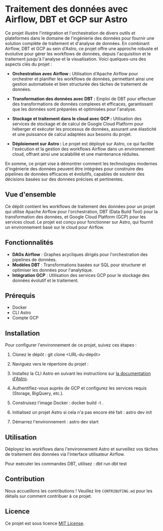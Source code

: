 # Traitement des données avec Airflow, DBT et GCP sur Astro

Ce projet illustre l'intégration et l'orchestration de divers outils et plateformes dans le domaine de l'ingénierie des données pour fournir une solution complète de traitement et d'analyse de données. En combinant Airflow, DBT et GCP au sein d'Astro, ce projet offre une approche robuste et évolutive pour gérer les workflows de données, depuis l'acquisition et le traitement jusqu'à l'analyse et la visualisation. Voici quelques-uns des aspects clés du projet :

- **Orchestration avec Airflow :** Utilisation d'Apache Airflow pour orchestrer et planifier les workflows de données, permettant ainsi une gestion automatisée et bien structurée des tâches de traitement de données.

- **Transformation des données avec DBT :** Emploi de DBT pour effectuer des transformations de données complexes et efficaces, garantissant que les données sont préparées et optimisées pour l'analyse.

- **Stockage et traitement dans le cloud avec GCP :** Utilisation des services de stockage et de calcul de Google Cloud Platform pour héberger et exécuter les processus de données, assurant une élasticité et une puissance de calcul adaptées aux besoins du projet.

- **Déploiement sur Astro :** Le projet est déployé sur Astro, ce qui facilite l'exécution et la gestion des workflows Airflow dans un environnement cloud, offrant ainsi une scalabilité et une maintenance réduites.

En somme, ce projet vise à démontrer comment les technologies modernes d'ingénierie des données peuvent être intégrées pour construire des pipelines de données efficaces et évolutifs, capables de soutenir des décisions basées sur des données précises et pertinentes.


## Vue d'ensemble
Ce dépôt contient les workflows de traitement des données pour un projet qui utilise Apache Airflow pour l'orchestration, DBT (Data Build Tool) pour la transformation des données, et Google Cloud Platform (GCP) pour les services cloud. Le projet est conçu pour fonctionner sur Astro, qui fournit un environnement basé sur le cloud pour Airflow.

## Fonctionnalités
- **DAGs Airflow** : Graphes acycliques dirigés pour l'orchestration des pipelines de données.
- **Modèles DBT** : Transformations basées sur SQL pour structurer et optimiser les données pour l'analytique.
- **Intégration GCP** : Utilisation des services GCP pour le stockage des données évolutif et le traitement.


## Prérequis
- Docker
- CLI Astro
- Compte GCP

## Installation
Pour configurer l'environnement de ce projet, suivez ces étapes :

1. Clonez le dépôt :
    git clone <URL-du-dépôt>


2. Naviguez vers le répertoire du projet :


3. Installez la CLI Astro en suivant les instructions sur [la documentation d'Astro](https://www.astronomer.io/docs/).

4. Authentifiez-vous auprès de GCP et configurez les services requis (Storage, BigQuery, etc.).

5. Construisez l'image Docker :
    docker build -t <nom-de-votre-image> .


6. Initialisez un projet Astro si cela n'a pas encore été fait :
     astro dev init


7. Démarrez l'environnement :
    astro dev start



## Utilisation
Déployez les workflows dans l'environnement Astro et surveillez vos tâches de traitement des données via l'interface utilisateur Airflow.

Pour exécuter les commandes DBT, utilisez :
    dbt run
    dbt test


## Contribution
Nous accueillons les contributions ! Veuillez lire `CONTRIBUTING.md` pour les détails sur comment contribuer à ce projet.

## Licence
Ce projet est sous licence [MIT License](LICENSE).
